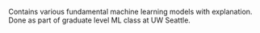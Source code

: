 Contains various fundamental machine learning models with explanation. Done as part of graduate level ML class at UW Seattle.
